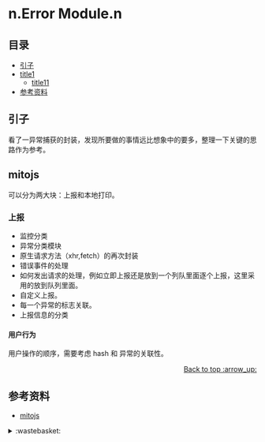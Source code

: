 # n.Error Module.n
## <a name="index"></a> 目录
- [引子](#start)
- [title1](#title1)
  - [title11](#title11)
- [参考资料](#reference)


## <a name="start"></a> 引子
看了一异常捕获的封装，发现所要做的事情远比想象中的要多，整理一下关键的思路作为参考。

## <a name="mitojs"></a> mitojs
可以分为两大块：上报和本地打印。

### 上报
- 监控分类
- 异常分类模块
- 原生请求方法（xhr,fetch）的再次封装
- 错误事件的处理
- 如何发出请求的处理，例如立即上报还是放到一个列队里面逐个上报，这里采用的放到队列里面。
- 自定义上报。
- 每一个异常的标志关联。
- 上报信息的分类



#### 用户行为
用户操作的顺序，需要考虑 hash 和 异常的关联性。


<div align="right"><a href="#index">Back to top :arrow_up:</a></div>

## <a name="reference"></a> 参考资料
- [mitojs][url-github-1]

[url-github-1]:https://github.com/clouDr-f2e/mitojs

[url-local-rail]:./images/n/rail.png

<details>
<summary>:wastebasket:</summary>

![n-poster][url-local-poster]

</details>

[url-book]:https://book.douban.com/subject/26916012/
[url-local-poster]:./images/n/poster.jpg

